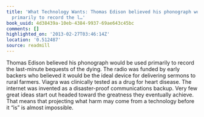 ```yaml
---
title: 'What Technology Wants: Thomas Edison believed his phonograph would be used
  primarily to record the l…'
book_uuid: 4d38439a-10eb-4384-9937-69ae643c45bc
comments: []
highlighted_on: '2013-02-27T03:46:14Z'
location: '0.512487'
source: readmill
---
```


Thomas Edison believed his phonograph would be used primarily to record the last-minute bequests of the dying. The radio was funded by early backers who believed it would be the ideal device for delivering sermons to rural farmers. Viagra was clinically tested as a drug for heart disease. The internet was invented as a disaster-proof communications backup. Very few great ideas start out headed toward the greatness they eventually achieve. That means that projecting what harm may come from a technology before it “is” is almost impossible.
